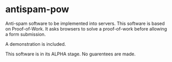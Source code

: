 # antispam-pow

Anti-spam software to be implemented into servers. This software is based on Proof-of-Work. It asks browsers to solve a proof-of-work before allowing a form submission.

A demonstration is included.

This software is in its ALPHA stage. No guarentees are made.
